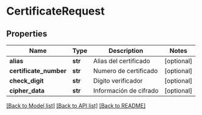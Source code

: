 # CertificateRequest

## Properties
Name | Type | Description | Notes
------------ | ------------- | ------------- | -------------
**alias** | **str** | Alias del certificado | [optional] 
**certificate_number** | **str** | Numero de certificado | [optional] 
**check_digit** | **str** | Dígito verificador | [optional] 
**cipher_data** | **str** | Información de cifrado | [optional] 

[[Back to Model list]](../README.md#documentation-for-models) [[Back to API list]](../README.md#documentation-for-api-endpoints) [[Back to README]](../README.md)

